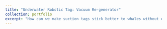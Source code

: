 ```yaml
---
title: "Underwater Robotic Tag: Vacuum Re-generator"
collection: portfolio
excerpt: "How can we make suction tags stick better to whales without electronics? This project develops a **passive vacuum re-generator** system that uses diving pressure and mechanical syringes to increase suction force. By exploring different syringe volumes, valve settings, and suction cup geometries, we aim to design reliable, electronic-free underwater tags for marine animal research. <br/><img src='/images/underwater_tag.gif' width='500'>"
---
```


